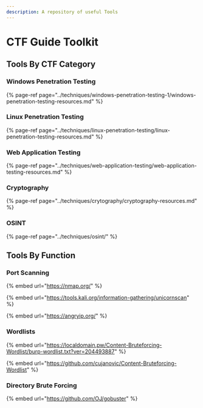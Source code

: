 ```yaml
---
description: A repository of useful Tools
---
```


# CTF Guide Toolkit

## Tools By CTF Category

### Windows Penetration Testing

{% page-ref page="../techniques/windows-penetration-testing-1/windows-penetration-testing-resources.md" %}

### Linux Penetration Testing

{% page-ref page="../techniques/linux-penetration-testing/linux-penetration-testing-resources.md" %}

### Web Application Testing 

{% page-ref page="../techniques/web-application-testing/web-application-testing-resources.md" %}

### Cryptography

{% page-ref page="../techniques/crytography/cryptography-resources.md" %}

### OSINT

{% page-ref page="../techniques/osint/" %}

## Tools By Function

### Port Scanning 

{% embed url="https://nmap.org/" %}

{% embed url="https://tools.kali.org/information-gathering/unicornscan" %}

{% embed url="https://angryip.org/" %}

### Wordlists

{% embed url="https://localdomain.pw/Content-Bruteforcing-Wordlist/burp-wordlist.txt?ver=204493887" %}

{% embed url="https://github.com/cujanovic/Content-Bruteforcing-Wordlist" %}

### Directory Brute Forcing

{% embed url="https://github.com/OJ/gobuster" %}





